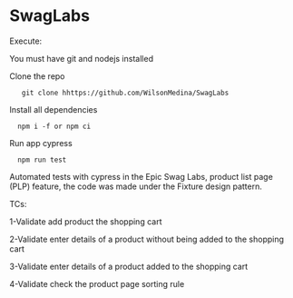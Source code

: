 # SwagLabs
Execute:

You must have git and nodejs installed

Clone the repo

 ```
    git clone hhttps://github.com/WilsonMedina/SwagLabs
 ````
 
 Install all dependencies
  ```
    npm i -f or npm ci
 ````
 
 Run app cypress
  ```
    npm run test
 ````
 
 Automated tests with cypress in the Epic Swag Labs, product list page (PLP) feature, the code was made under the Fixture design pattern.

TCs:

1-Validate add product the shopping cart

2-Validate enter details of a product without being added to the shopping cart

3-Validate enter details of a product added to the shopping cart

4-Validate check the product page sorting rule



